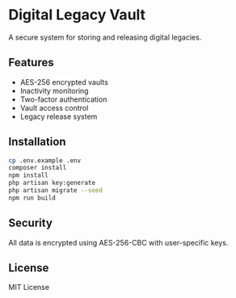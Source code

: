 # Digital Legacy Vault

A secure system for storing and releasing digital legacies.

## Features
- AES-256 encrypted vaults
- Inactivity monitoring
- Two-factor authentication
- Vault access control
- Legacy release system

## Installation
```bash
cp .env.example .env
composer install
npm install
php artisan key:generate
php artisan migrate --seed
npm run build
```

## Security
All data is encrypted using AES-256-CBC with user-specific keys.

## License
MIT License
